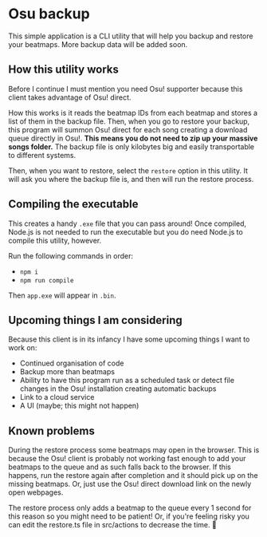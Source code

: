# Osu backup

This simple application is a CLI utility that will help you backup and restore your beatmaps. More backup data will be added soon.

## How this utility works

Before I continue I must mention you need Osu! supporter because this client takes advantage of Osu! direct.

How this works is it reads the beatmap IDs from each beatmap and stores a list of them in the backup file. Then, when you go to restore your backup, this program will summon Osu! direct for each song creating a download queue directly in Osu!. **This means you do not need to zip up your massive songs folder.** The backup file is only kilobytes big and easily transportable to different systems.

Then, when you want to restore, select the `restore` option in this utility. It will ask you where the backup file is, and then will run the restore process.

## Compiling the executable

This creates a handy `.exe` file that you can pass around! Once compiled, Node.js is not needed to run the executable but you do need Node.js to compile this utility, however.

Run the following commands in order:

- `npm i`
- `npm run compile`

Then `app.exe` will appear in `.bin`.

## Upcoming things I am considering

Because this client is in its infancy I have some upcoming things I want to work on:

- Continued organisation of code
- Backup more than beatmaps
- Ability to have this program run as a scheduled task or detect file changes in the Osu! installation creating automatic backups
- Link to a cloud service
- A UI (maybe; this might not happen)

## Known problems

During the restore process some beatmaps may open in the browser. This is because the Osu! client is probably not working fast enough to add your beatmaps to the queue and as such falls back to the browser. If this happens, run the restore again after completion and it should pick up on the missing beatmaps. Or, just use the Osu! direct download link on the newly open webpages.

The restore process only adds a beatmap to the queue every 1 second for this reason so you might need to be patient! Or, if you're feeling risky you can edit the restore.ts file in src/actions to decrease the time. 👀

